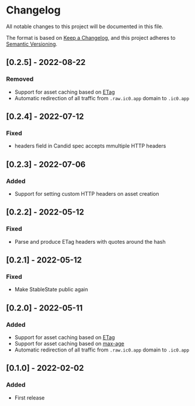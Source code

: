 # Changelog
All notable changes to this project will be documented in this file.

The format is based on [Keep a Changelog](https://keepachangelog.com/en/1.0.0/),
and this project adheres to [Semantic Versioning](https://semver.org/spec/v2.0.0.html).

## [0.2.5] - 2022-08-22
### Removed 
- Support for asset caching based on [ETag](https://developer.mozilla.org/en-US/docs/Web/HTTP/Headers/ETag)
- Automatic redirection of all traffic from `.raw.ic0.app` domain to `.ic0.app`

## [0.2.4] - 2022-07-12
### Fixed
- headers field in Candid spec accepts mmultiple HTTP headers

## [0.2.3] - 2022-07-06
### Added
- Support for setting custom HTTP headers on asset creation 

## [0.2.2] - 2022-05-12
### Fixed
- Parse and produce ETag headers with quotes around the hash

## [0.2.1] - 2022-05-12
### Fixed
- Make StableState public again

## [0.2.0] - 2022-05-11
### Added
- Support for asset caching based on [ETag](https://developer.mozilla.org/en-US/docs/Web/HTTP/Headers/ETag)
- Support for asset caching based on [max-age](https://developer.mozilla.org/en-US/docs/Web/HTTP/Headers/Cache-Control)
- Automatic redirection of all traffic from `.raw.ic0.app` domain to `.ic0.app`

## [0.1.0] - 2022-02-02
### Added
- First release

